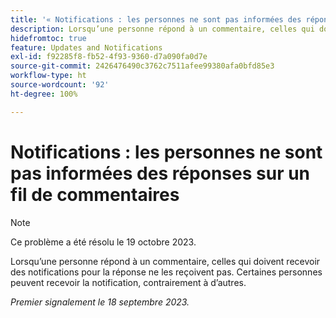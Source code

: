 ```yaml
---
title: '« Notifications : les personnes ne sont pas informées des réponses sur un fil de commentaires »'
description: Lorsqu’une personne répond à un commentaire, celles qui doivent recevoir des notifications pour la réponse ne les reçoivent pas. Certaines personnes peuvent recevoir la notification, contrairement à d’autres.
hidefromtoc: true
feature: Updates and Notifications
exl-id: f92285f8-fb52-4f93-9360-d7a090fa0d7e
source-git-commit: 2426476490c3762c7511afee99380afa0bfd85e3
workflow-type: ht
source-wordcount: '92'
ht-degree: 100%

---
```


# Notifications : les personnes ne sont pas informées des réponses sur un fil de commentaires

>[!NOTE]
>
>Ce problème a été résolu le 19 octobre 2023.

Lorsqu’une personne répond à un commentaire, celles qui doivent recevoir des notifications pour la réponse ne les reçoivent pas. Certaines personnes peuvent recevoir la notification, contrairement à d’autres.

_Premier signalement le 18 septembre 2023._
